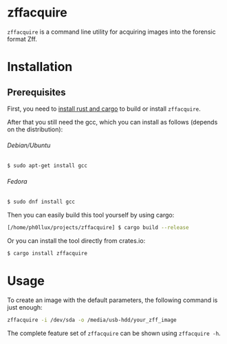 # zffacquire

```zffacquire``` is a command line utility for acquiring images into the forensic format Zff.

# Installation

## Prerequisites
First, you need to [install rust and cargo](https://rustup.rs/) to build or install ```zffacquire```.

After that you still need the gcc, which you can install as follows (depends on the distribution):
###### Debian/Ubuntu
```bash
$ sudo apt-get install gcc
```
###### Fedora
```bash
$ sudo dnf install gcc
```

Then you can easily build this tool yourself by using cargo:
```bash
[/home/ph0llux/projects/zffacquire] $ cargo build --release
```
Or you can install the tool directly from crates.io:
```bash
$ cargo install zffacquire
```

# Usage

To create an image with the default parameters, the following command is just enough:
```bash
zffacquire -i /dev/sda -o /media/usb-hdd/your_zff_image
```

The complete feature set of ```zffacquire``` can be shown using ```zffacquire -h```.